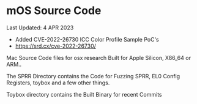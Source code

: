 # mOS Source Code

Last Updated: 4 APR 2023
- Added CVE-2022-26730 ICC Color Profile Sample PoC's
- https://srd.cx/cve-2022-26730/

Mac Source Code files for osx research Built for Apple Silicon, X86_64 or ARM.. 

The SPRR Directory contains the Code for Fuzzing SPRR, EL0 Config Registers, toybox and a few other things. 

Toybox directory contains the Built Binary for recent Commits
